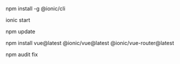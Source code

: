 npm install -g @ionic/cli

ionic start

npm update

npm install vue@latest @ionic/vue@latest @ionic/vue-router@latest

npm audit fix
